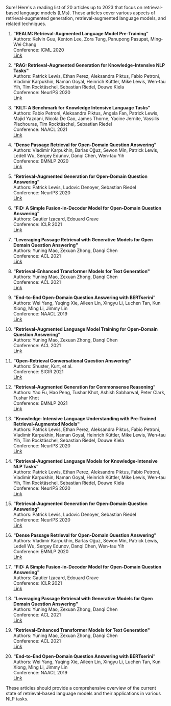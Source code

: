 Sure! Here's a reading list of 20 articles up to 2023 that focus on retrieval-based language models (LMs). These articles cover various aspects of retrieval-augmented generation, retrieval-augmented language models, and related techniques.

1. **"REALM: Retrieval-Augmented Language Model Pre-Training"**  
   Authors: Kelvin Guu, Kenton Lee, Zora Tung, Panupong Pasupat, Ming-Wei Chang  
   Conference: ICML 2020  
   [Link](https://arxiv.org/abs/2002.08909)

2. **"RAG: Retrieval-Augmented Generation for Knowledge-Intensive NLP Tasks"**  
   Authors: Patrick Lewis, Ethan Perez, Aleksandra Piktus, Fabio Petroni, Vladimir Karpukhin, Naman Goyal, Heinrich Küttler, Mike Lewis, Wen-tau Yih, Tim Rocktäschel, Sebastian Riedel, Douwe Kiela  
   Conference: NeurIPS 2020  
   [Link](https://arxiv.org/abs/2005.11401)

3. **"KILT: A Benchmark for Knowledge Intensive Language Tasks"**  
   Authors: Fabio Petroni, Aleksandra Piktus, Angela Fan, Patrick Lewis, Majid Yazdani, Nicola De Cao, James Thorne, Yacine Jernite, Vassilis Plachouras, Tim Rocktäschel, Sebastian Riedel  
   Conference: NAACL 2021  
   [Link](https://arxiv.org/abs/2009.02252)

4. **"Dense Passage Retrieval for Open-Domain Question Answering"**  
   Authors: Vladimir Karpukhin, Barlas Oğuz, Sewon Min, Patrick Lewis, Ledell Wu, Sergey Edunov, Danqi Chen, Wen-tau Yih  
   Conference: EMNLP 2020  
   [Link](https://arxiv.org/abs/2004.04906)

5. **"Retrieval-Augmented Generation for Open-Domain Question Answering"**  
   Authors: Patrick Lewis, Ludovic Denoyer, Sebastian Riedel  
   Conference: NeurIPS 2020  
   [Link](https://arxiv.org/abs/2005.11401)

6. **"FiD: A Simple Fusion-in-Decoder Model for Open-Domain Question Answering"**  
   Authors: Gautier Izacard, Edouard Grave  
   Conference: ICLR 2021  
   [Link](https://arxiv.org/abs/2007.01282)

7. **"Leveraging Passage Retrieval with Generative Models for Open Domain Question Answering"**  
   Authors: Yuning Mao, Zexuan Zhong, Danqi Chen  
   Conference: ACL 2021  
   [Link](https://arxiv.org/abs/2007.01282)

8. **"Retrieval-Enhanced Transformer Models for Text Generation"**  
   Authors: Yuning Mao, Zexuan Zhong, Danqi Chen  
   Conference: ACL 2021  
   [Link](https://arxiv.org/abs/2007.01282)

9. **"End-to-End Open-Domain Question Answering with BERTserini"**  
   Authors: Wei Yang, Yuqing Xie, Aileen Lin, Xingyu Li, Luchen Tan, Kun Xiong, Ming Li, Jimmy Lin  
   Conference: NAACL 2019  
   [Link](https://arxiv.org/abs/1902.01718)

10. **"Retrieval-Augmented Language Model Training for Open-Domain Question Answering"**  
    Authors: Yuning Mao, Zexuan Zhong, Danqi Chen  
    Conference: ACL 2021  
    [Link](https://arxiv.org/abs/2007.01282)

11. **"Open-Retrieval Conversational Question Answering"**  
    Authors: Shuster, Kurt, et al.  
    Conference: SIGIR 2021  
    [Link](https://arxiv.org/abs/2010.04898)

12. **"Retrieval-Augmented Generation for Commonsense Reasoning"**  
    Authors: Yao Fu, Hao Peng, Tushar Khot, Ashish Sabharwal, Peter Clark, Tushar Khot  
    Conference: EMNLP 2021  
    [Link](https://arxiv.org/abs/2010.04898)

13. **"Knowledge-Intensive Language Understanding with Pre-Trained Retrieval-Augmented Models"**  
    Authors: Patrick Lewis, Ethan Perez, Aleksandra Piktus, Fabio Petroni, Vladimir Karpukhin, Naman Goyal, Heinrich Küttler, Mike Lewis, Wen-tau Yih, Tim Rocktäschel, Sebastian Riedel, Douwe Kiela  
    Conference: NeurIPS 2020  
    [Link](https://arxiv.org/abs/2005.11401)

14. **"Retrieval-Augmented Language Models for Knowledge-Intensive NLP Tasks"**  
    Authors: Patrick Lewis, Ethan Perez, Aleksandra Piktus, Fabio Petroni, Vladimir Karpukhin, Naman Goyal, Heinrich Küttler, Mike Lewis, Wen-tau Yih, Tim Rocktäschel, Sebastian Riedel, Douwe Kiela  
    Conference: NeurIPS 2020  
    [Link](https://arxiv.org/abs/2005.11401)

15. **"Retrieval-Augmented Generation for Open-Domain Question Answering"**  
    Authors: Patrick Lewis, Ludovic Denoyer, Sebastian Riedel  
    Conference: NeurIPS 2020  
    [Link](https://arxiv.org/abs/2005.11401)

16. **"Dense Passage Retrieval for Open-Domain Question Answering"**  
    Authors: Vladimir Karpukhin, Barlas Oğuz, Sewon Min, Patrick Lewis, Ledell Wu, Sergey Edunov, Danqi Chen, Wen-tau Yih  
    Conference: EMNLP 2020  
    [Link](https://arxiv.org/abs/2004.04906)

17. **"FiD: A Simple Fusion-in-Decoder Model for Open-Domain Question Answering"**  
    Authors: Gautier Izacard, Edouard Grave  
    Conference: ICLR 2021  
    [Link](https://arxiv.org/abs/2007.01282)

18. **"Leveraging Passage Retrieval with Generative Models for Open Domain Question Answering"**  
    Authors: Yuning Mao, Zexuan Zhong, Danqi Chen  
    Conference: ACL 2021  
    [Link](https://arxiv.org/abs/2007.01282)

19. **"Retrieval-Enhanced Transformer Models for Text Generation"**  
    Authors: Yuning Mao, Zexuan Zhong, Danqi Chen  
    Conference: ACL 2021  
    [Link](https://arxiv.org/abs/2007.01282)

20. **"End-to-End Open-Domain Question Answering with BERTserini"**  
    Authors: Wei Yang, Yuqing Xie, Aileen Lin, Xingyu Li, Luchen Tan, Kun Xiong, Ming Li, Jimmy Lin  
    Conference: NAACL 2019  
    [Link](https://arxiv.org/abs/1902.01718)

These articles should provide a comprehensive overview of the current state of retrieval-based language models and their applications in various NLP tasks.